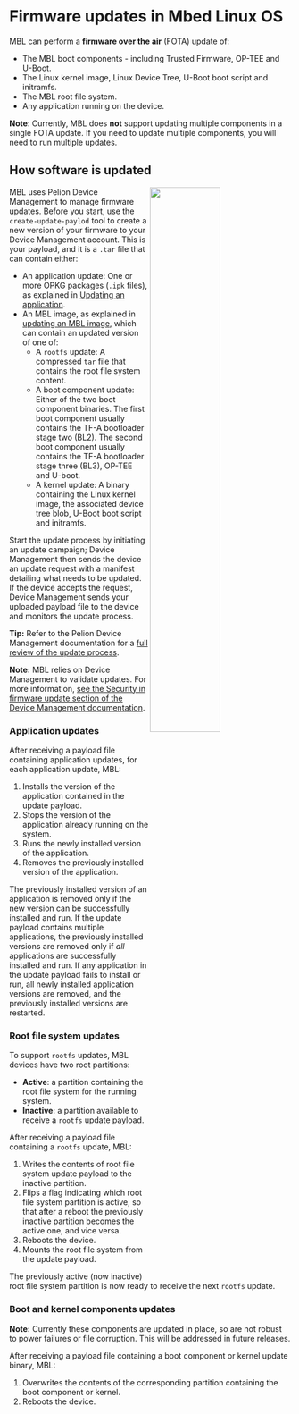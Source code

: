 <!-- assuming this happened?-->
# Firmware updates in Mbed Linux OS

MBL can perform a **firmware over the air** (FOTA) update of:
<!--we call the process "updating the image", so I'm wondering whether this list should be split into image (with three sub-areas) and app-->
* The MBL boot components - including Trusted Firmware, OP-TEE and U-Boot.
* The Linux kernel image, Linux Device Tree, U-Boot boot script and initramfs.
* The MBL root file system.
* Any application running on the device.

<span class="notes">**Note**: Currently, MBL does **not** support updating multiple components in a single FOTA update. If you need to update multiple components, you will need to run multiple updates.</span>

## How software is updated

<!-- Needs to be updated with new update components, separated into 2 like now, apps on one side, everything else on another -->

<img src="https://s3-us-west-2.amazonaws.com/mbed-linux-os-docs-images/update_process.png" width="50%" align="right" />

MBL uses Pelion Device Management to manage firmware updates. Before you start, use the `create-update-paylod` tool to create a new version of your firmware to your Device Management account. This is your payload, and it is a `.tar` file that can contain either:

* An application update: One or more OPKG packages (`.ipk` files), as explained in [Updating an application](../update/updating_an_application.html).
* An MBL image, as explained in [updating an MBL image](../update/updating-an-mbl-image.html), which can contain an updated version of one of:
    * A `rootfs` update: A compressed `tar` file that contains the root file system content.
    * A boot component update: Either of the two boot component binaries. The first boot component usually contains the TF-A bootloader stage two (BL2). The second boot component usually contains the TF-A bootloader stage three (BL3), OP-TEE and U-boot.
    * A kernel update: A binary containing the Linux kernel image, the associated device tree blob, U-Boot boot script and initramfs.
<!--this mostly repeats the opening paragraph; should find a way to merge-->
<!--at what point did I upload my payload, and what tool did I use for that?-->
Start the update process by initiating an update campaign; Device Management then sends the device an update request with a manifest detailing what needs to be updated. If the device accepts the request, Device Management sends your uploaded payload file to the device and monitors the update process.

**Tip:** Refer to the Pelion Device Management documentation for a [full review of the update process](https://www.pelion.com/docs/device-management/current/updating-firmware/index.html).

<span class="notes">**Note:** MBL relies on Device Management to validate updates. For more information, [see the Security in firmware update section of the Device Management documentation](https://www.pelion.com/docs/device-management/latest/updating-firmware/security.html).</span>

### Application updates

After receiving a payload file containing application updates, for each application update, MBL:

1. Installs the version of the application contained in the update payload.
1. Stops the version of the application already running on the system.
1. Runs the newly installed version of the application.
1. Removes the previously installed version of the application.

The previously installed version of an application is removed only if the new version can be successfully installed and run. If the update payload contains multiple applications, the previously installed versions are removed only if *all* applications are successfully installed and run. If any application in the update payload fails to install or run, all newly installed application versions are removed, and the previously installed versions are restarted.

### Root file system updates

To support `rootfs` updates, MBL devices have two root partitions:

* **Active**: a partition containing the root file system for the running system.
* **Inactive**: a partition available to receive a `rootfs` update payload.

After receiving a payload file containing a `rootfs` update, MBL:

1. Writes the contents of root file system update payload to the inactive partition.
1. Flips a flag indicating which root file system partition is active, so that after a reboot the previously inactive partition becomes the active one, and vice versa.
1. Reboots the device.
1. Mounts the root file system from the update payload.

The previously active (now inactive) root file system partition is now ready to receive the next `rootfs` update.

### Boot and kernel components updates

<span class="notes">**Note:** Currently these components are updated in place, so are not robust to power failures or file corruption. This will be addressed in future releases.</span>

After receiving a payload file containing a boot component or kernel update binary, MBL:

1. Overwrites the contents of the corresponding partition <!-- link to the partions docs--> containing the boot component or kernel.
1. Reboots the device.
